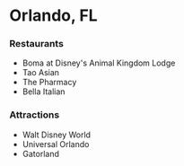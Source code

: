 # Orlando, FL

### Restaurants

- Boma at Disney's Animal Kingdom Lodge
- Tao Asian
- The Pharmacy
- Bella Italian

### Attractions

- Walt Disney World
- Universal Orlando
- Gatorland
